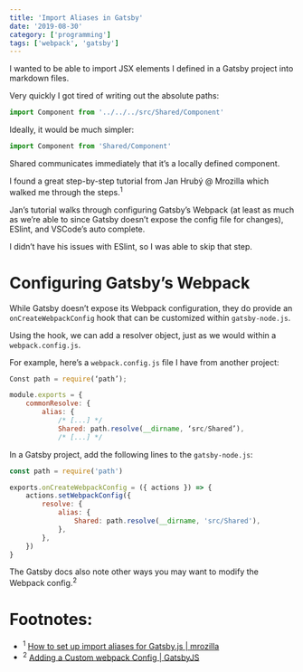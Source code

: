 ```yaml
---
title: 'Import Aliases in Gatsby'
date: '2019-08-30'
category: ['programming']
tags: ['webpack', 'gatsby']
---
```


I wanted to be able to import JSX elements I defined in a Gatsby project into markdown files.

Very quickly I got tired of writing out the absolute paths:

```javascript
import Component from '../../../src/Shared/Component'
```

Ideally, it would be much simpler:

```javascript
import Component from 'Shared/Component'
```

Shared communicates immediately that it’s a locally defined component.

I found a great step-by-step tutorial from Jan Hrubý @ Mrozilla which walked me through the steps.<sup>1</sup>

Jan’s tutorial walks through configuring Gatsby’s Webpack (at least as much as we’re able to since Gatsby doesn’t expose the config file for changes), ESlint, and VSCode’s auto complete.

I didn’t have his issues with ESlint, so I was able to skip that step.

# Configuring Gatsby’s Webpack

While Gatsby doesn’t expose its Webpack configuration, they do provide an `onCreateWebpackConfig` hook that can be customized within `gatsby-node.js`.

Using the hook, we can add a resolver object, just as we would within a `webpack.config.js`.

For example, here’s a `webpack.config.js` file I have from another project:

```javascript
Const path = require(‘path’);

module.exports = {
    commonResolve: {
        alias: {
            /* [...] */
            Shared: path.resolve(__dirname, ‘src/Shared’),
            /* [...] */
```

In a Gatsby project, add the following lines to the `gatsby-node.js`:

```javascript
const path = require('path')

exports.onCreateWebpackConfig = ({ actions }) => {
    actions.setWebpackConfig({
        resolve: {
            alias: {
                Shared: path.resolve(__dirname, 'src/Shared'),
            },
        },
    })
}
```

The Gatsby docs also note other ways you may want to modify the Webpack config.<sup>2</sup>

# Footnotes:

-   <sup>1</sup> [How to set up import aliases for Gatsby.js | mrozilla](https://www.mrozilla.cz/blog/gatsby-eslint-vscode-import-alias/)
-   <sup>2</sup> [Adding a Custom webpack Config | GatsbyJS](https://www.gatsbyjs.org/docs/add-custom-webpack-config/#absolute-imports)
